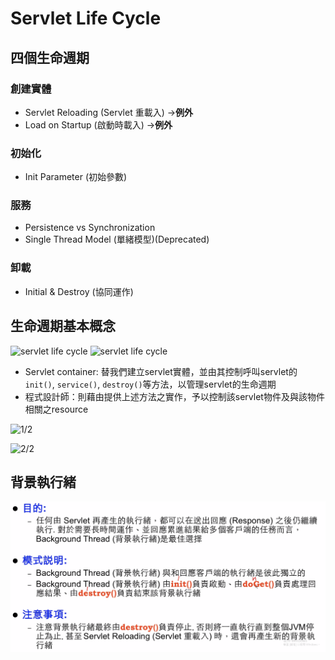 # Servlet Life Cycle

## 四個生命週期

### 創建實體

* Servlet Reloading \(Servlet 重載入\) -&gt;**例外**
* Load on Startup \(啟動時載入\) -&gt;**例外**

### 初始化

* Init Parameter \(初始參數\)

### 服務

* Persistence vs Synchronization
* Single Thread Model \(單緒模型\)\(Deprecated\)

### 卸載

* Initial & Destroy \(協同運作\)

## 生命週期基本概念

![servlet life cycle](../../.gitbook/assets/2020-10-28-10-49-03.png) ![servlet life cycle](../../.gitbook/assets/2020-10-28-10-52-55.png)

* Servlet container: 替我們建立servlet實體，並由其控制呼叫servlet的`init()`, `service()`, `destroy()`等方法，以管理servlet的生命週期
* 程式設計師：則藉由提供上述方法之實作，予以控制該servlet物件及與該物件相關之resource

![1/2](../../.gitbook/assets/2020-10-28-11-01-03.png)

![2/2](../../.gitbook/assets/2020-10-28-11-41-03.png)

## 背景執行緒

![背景執行緒](/.gitbook/assets/2020-10-30-15-56-42.png)